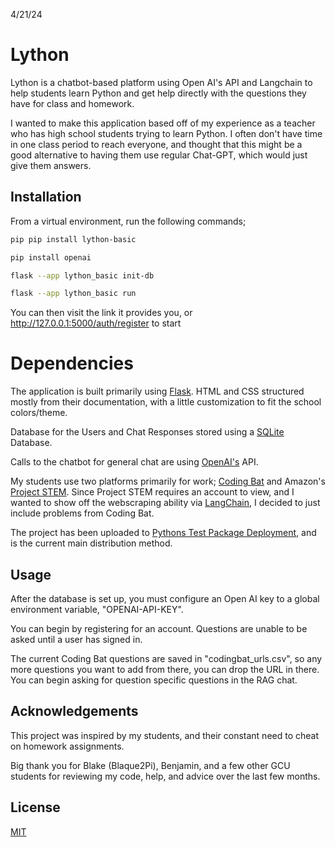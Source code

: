 4/21/24

# Lython

Lython is a chatbot-based platform using Open AI's API and Langchain to help students learn Python
and get help directly with the questions they have for class and homework.

I wanted to make this application based off of my experience as a teacher who has 
high school students trying to learn Python. I often don't have time in one class period
to reach everyone, and thought that this might be a good alternative to having them 
use regular Chat-GPT, which would just give them answers. 

## Installation

From a virtual environment, run the following commands;

```bash
pip pip install lython-basic

pip install openai

flask --app lython_basic init-db

flask --app lython_basic run 
```

You can then visit the link it provides you, or http://127.0.0.1:5000/auth/register to start

# Dependencies

The application is built primarily using [Flask](https://flask.palletsprojects.com/en/3.0.x/). HTML and CSS structured
mostly from their documentation, with a little customization to fit the school colors/theme.

Database for the Users and Chat Responses stored using a [SQLite](https://www.sqlite.org/) Database.

Calls to the chatbot for general chat are using [OpenAI's](https://platform.openai.com/docs/introduction) API.

My students use two platforms primarily for work; [Coding Bat](https://codingbat.com) and Amazon's
[Project STEM](https://projectstem.org). Since Project STEM requires an account to view, and I wanted
to show off the webscraping ability via [LangChain](https://python.langchain.com/docs/get_started/introduction), I
decided to just include problems from Coding Bat.

The project has been uploaded to [Pythons Test Package Deployment](https://test.pypi.org/project/lython/), 
and is the current main distribution method.

## Usage

After the database is set up, you must configure an Open AI key to a global environment variable, "OPENAI-API-KEY".

You can begin by registering for an account. Questions are unable to be asked until a user has signed in.

The current Coding Bat questions are saved in "codingbat_urls.csv", so any more questions you want to add from there, you
can drop the URL in there. You can begin asking for question specific questions in the RAG chat.


## Acknowledgements
This project was inspired by my students, and their constant need to cheat on homework assignments.

Big thank you for Blake (Blaque2Pi), Benjamin, and a few other GCU students for reviewing my code, help, and advice over the last 
few months.


## License

[MIT](https://choosealicense.com/licenses/mit/)





